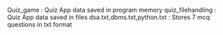 Quiz_game : Quiz App data saved in program memory
quiz_filehandling : Quiz App data saved in files
dsa.txt,dbms.txt,python.txt : Stores 7 mcq questions in txt format 

